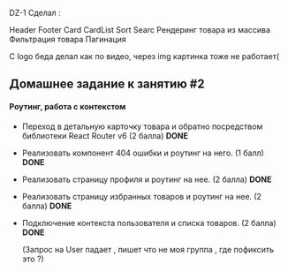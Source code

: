 DZ-1
Сделал :

Header
Footer
Card
CardList
Sort
Searc
Рендеринг товара из массива
Фильтрация товара
Пагинация

C logo беда делал как по видео, через img картинка тоже не работает(
    
## Домашнее задание к занятию #2

#### Роутинг, работа с контекстом

- Переход в детальную карточку товара и обратно посредством библиотеки React Router v6 (2 балла)
  **DONE**
- Реализовать компонент 404 ошибки и роутинг на него. (1 балл)
  **DONE**
- Реализовать страницу профиля и роутинг на нее. (2 балла)
  **DONE**
- Реализовать страницу избранных товаров и роутинг на нее. (2 балла)
  **DONE**
- Подключение контекста пользователя и списка товаров. (2 балла)
  **DONE**

  (Запрос на User падает , пишет что не моя группа , где пофиксить это ?)